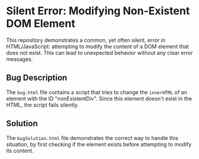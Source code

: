 # Silent Error: Modifying Non-Existent DOM Element

This repository demonstrates a common, yet often silent, error in HTML/JavaScript: attempting to modify the content of a DOM element that does not exist.  This can lead to unexpected behavior without any clear error messages.

## Bug Description
The `bug.html` file contains a script that tries to change the `innerHTML` of an element with the ID "nonExistentDiv".  Since this element doesn't exist in the HTML, the script fails silently.

## Solution
The `bugSolution.html` file demonstrates the correct way to handle this situation, by first checking if the element exists before attempting to modify its content.